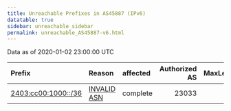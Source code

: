 ```yaml
---
title: Unreachable Prefixes in AS45887 (IPv6)
datatable: true
sidebar: unreachable_sidebar
permalink: unreachable_AS45887-v6.html
---
```


Data as of 2020-01-02 23:00:00 UTC


<div class="datatable-begin"></div>

| Prefix                                                           | Reason                                                                                                     | affected   |   Authorized AS |   MaxLength | Anchor                                       |   unreachable /48s |
|:-----------------------------------------------------------------|:-----------------------------------------------------------------------------------------------------------|:-----------|----------------:|------------:|:---------------------------------------------|-------------------:|
| [2403:cc00:1000::/36](https://stat.ripe.net/2403:cc00:1000::/36) | [INVALID ASN](https://rpki-validator.ripe.net/announcement-preview?asn=AS45887&prefix=2403:cc00:1000::/36) | complete   |           23033 |          36 | [APNIC](unreachable_APNIC_RPKI_Root-v6.html) |               4096 |

<div class="datatable-end"></div>